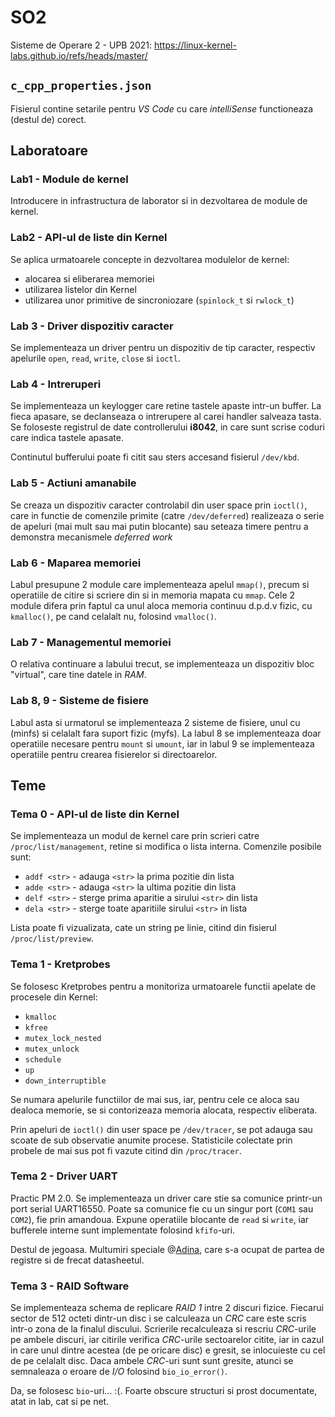 # SO2
Sisteme de Operare 2 - UPB 2021:
https://linux-kernel-labs.github.io/refs/heads/master/



## `c_cpp_properties.json`
Fisierul contine setarile pentru *VS Code* cu care *intelliSense* functioneaza
(destul de) corect.



## Laboratoare
### Lab1 - Module de kernel
Introducere in infrastructura de laborator si in dezvoltarea de module de
kernel.


### Lab2 - API-ul de liste din Kernel
Se aplica urmatoarele concepte in dezvoltarea modulelor de kernel:
- alocarea si eliberarea memoriei
- utilizarea listelor din Kernel
- utilizarea unor primitive de sincroniozare (`spinlock_t` si `rwlock_t`)


### Lab 3 - Driver dispozitiv caracter
Se implementeaza un driver pentru un dispozitiv de tip caracter,
respectiv apelurile `open`, `read`, `write`, `close` si `ioctl`.


### Lab 4 - Intreruperi
Se implementeaza un keylogger care retine tastele apaste intr-un buffer. La
fieca apasare, se declanseaza o intrerupere al carei handler salveaza tasta. Se
foloseste registrul de date controllerului **i8042**, in care sunt scrise coduri
care indica tastele apasate.

Continutul bufferului poate fi citit sau sters accesand fisierul `/dev/kbd`.


### Lab 5 - Actiuni amanabile
Se creaza un dispozitiv caracter controlabil din user space prin `ioctl()`, care
in functie de comenzile primite (catre `/dev/deferred`) realizeaza o serie de
apeluri (mai mult sau mai putin blocante) sau seteaza timere pentru a demonstra
mecanismele *deferred work*


### Lab 6 - Maparea memoriei
Labul presupune 2 module care implementeaza apelul `mmap()`, precum si
operatiile de citire si scriere din si in memoria mapata cu `mmap`. Cele 2
module difera prin faptul ca unul aloca memoria continuu d.p.d.v fizic, cu
`kmalloc()`, pe cand celalalt nu, folosind `vmalloc()`.


### Lab 7 - Managementul memoriei
O relativa continuare a labului trecut, se implementeaza un dispozitiv bloc
"virtual", care tine datele in *RAM*.


### Lab 8, 9 - Sisteme de fisiere
Labul asta si urmatorul se implementeaza 2 sisteme de fisiere, unul cu (minfs)
si celalalt fara suport fizic (myfs). La labul 8 se implementeaza doar
operatiile necesare pentru `mount` si `umount`, iar in labul 9 se implementeaza
operatiile pentru crearea fisierelor si directoarelor.


## Teme
### Tema 0 - API-ul de liste din Kernel
Se implementeaza un modul de kernel care prin scrieri catre
`/proc/list/management`, retine si modifica o lista interna. Comenzile posibile
sunt:
- `addf <str>` - adauga `<str>` la prima pozitie din lista
- `adde <str>` - adauga `<str>` la ultima pozitie din lista
- `delf <str>` - sterge prima aparitie a sirului `<str>` din lista
- `dela <str>` - sterge toate aparitiile sirului `<str>` in lista

Lista poate fi vizualizata, cate un string pe linie, citind din fisierul
`/proc/list/preview`.


### Tema 1 - Kretprobes
Se folosesc Kretprobes pentru a monitoriza urmatoarele functii apelate de
procesele din Kernel:
- `kmalloc`
- `kfree`
- `mutex_lock_nested`
- `mutex_unlock`
- `schedule`
- `up`
- `down_interruptible`

Se numara apelurile functiilor de mai sus, iar, pentru cele ce aloca sau
dealoca memorie, se si contorizeaza memoria alocata, respectiv eliberata.

Prin apeluri de `ioctl()` din user space pe `/dev/tracer`, se pot adauga sau
scoate de sub observatie anumite procese. Statisticile colectate prin probele
de mai sus pot fi vazute citind din `/proc/tracer`.


### Tema 2 - Driver UART
Practic PM 2.0. Se implementeaza un driver care stie sa comunice printr-un
port serial UART16550. Poate sa comunice fie cu un singur port (`COM1` sau
`COM2`), fie prin amandoua. Expune operatiile blocante de `read` si `write`,
iar bufferele interne sunt implementate folosind `kfifo`-uri.

Destul de jegoasa. Multumiri speciale @[Adina](https://github.com/adinasm), care
s-a ocupat de partea de registre si de frecat datasheetul.

### Tema 3 - RAID Software
Se implementeaza schema de replicare *RAID 1* intre 2 discuri fizice. Fiecarui
sector de 512 octeti dintr-un disc i se calculeaza un *CRC* care este scris
intr-o zona de la finalul discului. Scrierile recalculeaza si rescriu
*CRC*-urile pe ambele discuri, iar citirile verifica *CRC*-urile sectoarelor
citite, iar in cazul in care unul dintre acestea (de pe oricare disc) e gresit,
se inlocuieste cu cel de pe celalalt disc. Daca ambele *CRC*-uri sunt sunt
gresite, atunci se semnaleaza o eroare de *I/O* folosind `bio_io_error()`.

Da, se folosesc `bio`-uri... :(. Foarte obscure structuri si prost documentate,
atat in lab, cat si pe net.
